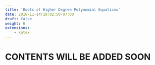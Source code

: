 ```yaml
---
title: 'Roots of Higher Degree Polynomial Equations'
date: 2018-11-14T19:02:50-07:00
draft: false
weight: 6
extensions:
    - katex
---
```


<h1>CONTENTS WILL BE ADDED SOON</h1>